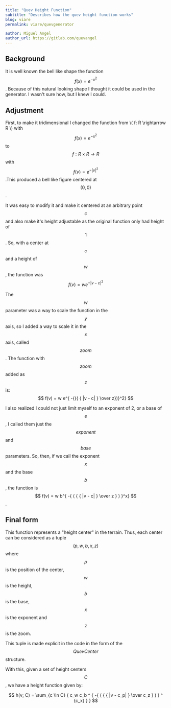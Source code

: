 ```yaml
---
title: "Quev Height Function"
subtitle: "Describes how the quev height function works"
blog: viare
permalink: viare/quevgenerator

author: Miguel Angel
author_url: https://gitlab.com/quevangel
---
```


## Background

It is well known the bell like shape the function $$  f(x) = e^{-x^2} $$. Because of this natural
looking shape I thought it could be used in the generator. I wasn't sure how, but I knew I could.

## Adjustment

First, to make it tridimensional I changed the function from \\( f: R \rightarrow R \\) 
with $$ f(x) = e^{-x^2} $$ to $$ f: R \times R \rightarrow R $$ with $$ f(v) = e^{ -{ |v| }^2} $$ 
.This produced a bell like figure centered at $$ (0, 0) $$.

It was easy to modify it and make it centered at an arbitrary point $$ c $$ and also make it's
height adjustable as the original function only had height of $$ 1 $$. So, with a center at $$ c $$
and a height of $$ w $$, the function was $$ f(v) = w e^{ -{ |v - c| }^2} $$

The $$ w $$ parameter was a way to scale the function in the $$ y $$ axis, so I added a way to scale
it in the $$ x $$ axis, called $$ zoom $$. The function with $$ zoom $$ added as $$ z $$ is: $$ f(v) = w e^{ -{({ { |v - c| } \over z})}^2} $$

I also realized I could not just limit myself to an exponent of 2, or a base of $$ e $$, I called
them just the $$ exponent $$ and $$ base $$ parameters. So, then, if we call the exponent $$ x $$
and the base $$ b $$, the function is $$ f(v) = w b^{ -{ ( { { |v - c| } \over z } ) }^x} $$.

## Final form

This function represents a "height center" in the terrain. Thus, each center can be considered as a
tuple $$ (p, w, b, x, z) $$ where $$ p $$ is the position of the center, $$ w $$ is the height, $$
b $$ is the base, $$ x $$ is the exponent and $$ z $$ is the zoom.

This tuple is made explicit in the code in the form of the $$QuevCenter$$ structure. 

With this, given a set of height centers $$ C $$, we have a height function given by:

$$ h(v; C) = \sum_{c \in C} { c_w c_b ^ { -{ ( { { |v - c_p| } \over c_z } ) } ^ {c_x} } } $$